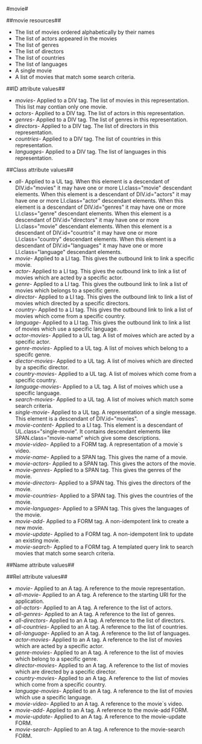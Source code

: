 #movie#

##movie resources##
- The list of movies ordered alphabetically by their names
- The list of actors appeared in the movies
- The list of genres
- The list of directors
- The list of countries
- The list of languages
- A single movie
- A list of movies that match some search criteria.

##ID attribute values##
- *movies*- Applied to a DIV tag. The list of movies in this representation. This list may contian only one movie.
- *actors*- Applied to a DIV tag. The list of actors in this representation. 
- *genres*- Applied to a DIV tag. The list of genres in this representation.
- *directors*- Applied to a DIV tag. The list of directors in this representation.
- *countries*- Applied to a DIV tag. The list of countries in this representation.
- *languages*- Applied to a DIV tag. The list of languages in this representation.

##Class attribute values##

- *all*- Applied to a UL tag. When this element is a descendant of DIV.id="movies" it may have one or more LI.class="movie" descendant elements. When this element is a descendant of DIV.id="actors" it may have one or more LI.class="actor" descendant elements. When this element is a descendant of DIV.id="genres" it may have one or more LI.class="genre" descendant elements. When this element is a descendant of DIV.id="directors" it may have one or more LI.class="movie" descendant elements. When this element is a descendant of DIV.id="countris" it may have one or more LI.class="country" descendant elements. When this element is a descendant of DIV.id="languages" it may have one or more LI.class="language" descendant elements.
- *movie*- Applied to a LI tag. This gives the outbound link to link a specific movie.
- *actor*- Applied to a LI tag. This gives the outbound link to link a list of movies which are acted by a specific actor.
- *genre*- Applied to a LI tag. This gives the outbound link to link a list of movies which belongs to a specific genre.
- *director*- Applied to a LI tag. This gives the outbound link to link a list of movies which directed by a specific directors.
- *country*- Applied to a LI tag. This gives the outbound link to link a list of movies which come from a specific country.
- *language*- Applied to a LI tag. This gives the outbound link to link a list of movies which use a specific language.
- *actor-movies*- Applied to a UL tag. A list of moives which are acted by a specific actor.
- *genre-movies*- Applied to a UL tag. A list of moives which belong to a specifc genre.
- *diector-movies*- Applied to a UL tag. A list of moives which are directed by a specific director.
- *country-movies*- Applied to a UL tag. A list of moives which come from a specific country.
- *language-movies*- Applied to a UL tag. A list of moives which use a specific language.
- *search-movies*- Applied to a UL tag. A list of moives which match some search criteria.
- *single-movie*- Applied to a UL tag. A representation of a single message. This element is a descendant of DIV.id="movies". 
- *movie-content*- Applied to a LI tag. This element is a descendant of UL.class="single-movie". It contains descendant elements like SPAN.class="movie-name" which give some descriptions.  
- *movie-video*- Applied to a FORM tag. A representation of a movie`s video.
- *movie-name*- Applied to a SPAN tag. This gives the name of a movie.
- *movie-actors*- Applied to a SPAN tag. This gives the actors of the movie.
- *movie-genres*- Applied to a SPAN tag. This gives the genres of the movie.
- *movie-directors*- Applied to a SPAN tag. This gives the directors of the movie.
- *movie-countries*- Applied to a SPAN tag. This gives the countries of the movie.
- *movie-languages*- Applied to a SPAN tag. This gives the languages of the movie.
- *movie-add*- Applied to a FORM tag. A non-idempotent link to create a new movie.
- *movie-update*- Applied to a FORM tag. A non-idempotent link to update an existing movie. 
- *movie-search*- Applied to a FORM tag. A templated query link to search movies that match some search criteria.



##Name attribute values##

##Rel attribute values##

- *movie*- Applied to an A tag. A reference to the movie representation.
- *all-movie*- Applied to an A tag. A reference to the starting URI for the application.
- *all-actors*- Applied to an A tag. A reference to the list of actors.
- *all-genres*- Applied to an A tag. A reference to the list of genres.
- *all-directors*- Applied to an A tag. A reference to the list of directors.
- *all-countries*- Applied to an A tag. A reference to the list of countries.
- *all-language*- Applied to an A tag. A reference to the list of languages.
- *actor-movies*- Applied to an A tag. A reference to the list of movies which are acted by a specific actor.
- *genre-movies*- Applied to an A tag. A reference to the list of movies which belong to a specific genre. 
- *director-movies*- Applied to an A tag. A reference to the list of movies which are directed by a specific director. 
- *country-movies*- Applied to an A tag. A reference to the list of movies which come from a specific country. 
- *language-movies*- Applied to an A tag. A reference to the list of movies which use a specific language. 
- *movie-video*- Applied to an A tag. A reference to the movie`s video.
- *movie-add*- Applied to an A tag. A reference to the movie-add FORM.
- *movie-update*- Applied to an A tag. A reference to the movie-update FORM.
- *movie-search*- Applied to an A tag. A reference to the movie-search FORM.
